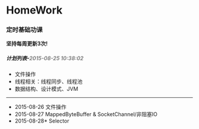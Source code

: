 # HomeWork
<h3>定时基础功课</h3>
<b>坚持每周更新3次!</b>
<h5>计划列表-<span style="color:gray;">2015-08-25 10:38:02</span></h5>

<ul>
<li>文件操作</li>
<li>线程相关：线程同步、线程池</li>
<li>数据结构、设计模式、JVM</li>
</ul>
<hr />
<ul>
	<li>2015-08-26	文件操作</li>
	<li>2015-08-27	MappedByteBuffer & SocketChannel/非阻塞IO</li>
	<li>2015-08-28*	Selector</li>
</ul>